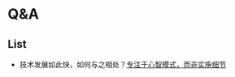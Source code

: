 # Q&A 

## List

* 技术发展如此快，如何与之相处？[专注于心智模式，而非实施细节](http://www.ruanyifeng.com/blog/2018/10/weekly-issue-28.html)